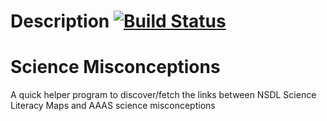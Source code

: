Description [![Build Status](https://travis-ci.org/spolyak/science-misconceptions.png?branch=master)](https://travis-ci.org/spolyak/science-misconceptions)
=====

Science Misconceptions
=====
A quick helper program to discover/fetch the links between NSDL Science Literacy Maps and AAAS science misconceptions
